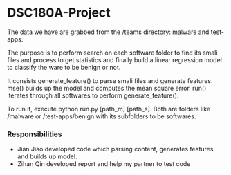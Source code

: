 # DSC180A-Project
The data we have are grabbed from the /teams directory: malware and test-apps.

The purpose is to perform search on each software folder to find its smali files and process to get statistics 
and finally build a linear regression model to classify the ware to be benign or not.

It consists generate_feature() to parse smali files and generate features.
mse() builds up the model and computes the mean square error.
run() iterates through all softwares to perform generate_feature().

To run it, execute python run.py [path_m] [path_s]. 
Both are folders like /malware or /test-apps/benign with its subfolders to be softwares.

### Responsibilities

* Jian Jiao developed code which parsing content, generates features and builds up model.
* Zihan Qin developed report and help my partner to test code
